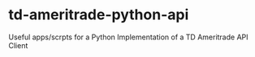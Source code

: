# td-ameritrade-python-api
Useful apps/scrpts for a Python Implementation of a TD Ameritrade API Client
